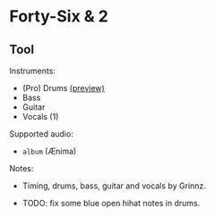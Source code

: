 # Forty\-Six & 2

## Tool

Instruments:

  * (Pro) Drums [(preview)](http://pages.cs.wisc.edu/~tolly/customs/?title=forty-six-and-2&artist=tool)
  * Bass
  * Guitar
  * Vocals (1)

Supported audio:

  * `album` (Ænima)

Notes:

  * Timing, drums, bass, guitar and vocals by Grinnz.

  * TODO: fix some blue open hihat notes in drums.

